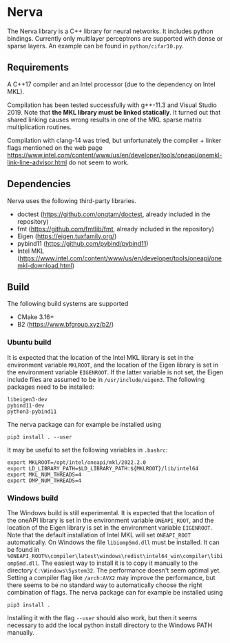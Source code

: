 # Nerva
The Nerva library is a C++ library for neural networks. It includes
python bindings. Currently only multilayer perceptrons are supported with
dense or sparse layers. An example can be found in `python/cifar10.py`.

## Requirements
A C++17 compiler and an Intel processor (due to the dependency on Intel MKL).

Compilation has been tested successfully with g++-11.3 and Visual Studio 2019. Note that **the MKL library
must be linked statically**. It turned out that shared linking causes wrong results
in one of the MKL sparse matrix multiplication routines.

Compilation with
clang-14 was tried, but unfortunately the compiler + linker flags mentioned
on the web page https://www.intel.com/content/www/us/en/developer/tools/oneapi/onemkl-link-line-advisor.html
do not seem to work.

## Dependencies
Nerva uses the following third-party libraries.

* doctest (https://github.com/onqtam/doctest, already included in the repository)
* fmt (https://github.com/fmtlib/fmt, already included in the repository)
* Eigen (https://eigen.tuxfamily.org/)
* pybind11 (https://github.com/pybind/pybind11)
* Intel MKL (https://www.intel.com/content/www/us/en/developer/tools/oneapi/onemkl-download.html)

## Build
The following build systems are supported
* CMake 3.16+
* B2 (https://www.bfgroup.xyz/b2/)

### Ubuntu build
It is expected that the location of the Intel MKL library is set
in the environment variable `MKLROOT`, and the location of the Eigen
library is set in the environment variable `EIGENROOT`. If the latter
variable is not set, the Eigen include files are assumed to be in
`/usr/include/eigen3`.
The following packages need to be installed:
```
libeigen3-dev
pybind11-dev
python3-pybind11
```
The nerva package can for example be installed using
```
pip3 install . --user
```

It may be useful to set the following variables in `.bashrc`: 
```
export MKLROOT=/opt/intel/oneapi/mkl/2022.2.0
export LD_LIBRARY_PATH=$LD_LIBRARY_PATH:${MKLROOT}/lib/intel64
export MKL_NUM_THREADS=4
export OMP_NUM_THREADS=4
```

### Windows build
The Windows build is still experimental. It is expected that the location of the
oneAPI library is set in the environment variable `ONEAPI_ROOT`, and the
location of the Eigen library is set in the environment variable `EIGENROOT`.
Note that the default installation of Intel MKL will set `ONEAPI_ROOT` automatically.
On Windows the file `libiomp5md.dll` must be installed. It can be found
in `%ONEAPI_ROOT%\compiler\latest\windows\redist\intel64_win\compiler\libiomp5md.dll`.
The easiest way to install it is to copy it manually to the directory `C:\Windows\System32`.
The performance doesn't seem optimal yet. Setting a compiler flag like `/arch:AVX2`
may improve the performance, but there seems to be no standard way to automatically
choose the right combination of flags.
The nerva package can for example be installed using
```
pip3 install .
```
Installing it with the flag `--user` should also work, but then it seems
necessary to add the local python install directory to the Windows PATH
manually.